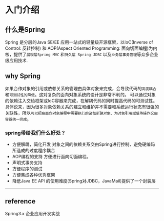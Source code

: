 #  入门介绍

## 什么是Spring
Spring 是分层的Java SE/EE 应用一站式的轻量级开源框架，以IoC(Inverse of Control: 反转控制) 和 AOP(Aspect Oriented Programming: 面向切面编程)为内核，提供了`展现层Spring MVC` 和`持久层 Spring JDBC` 以及`业务层事务管理`等众多企业级应用技术.



## why Spring

如果合作对象的引用或依赖关系的管理由具体对象来完成，会导致代码的`高度耦合`和`可测试性的降低`。这对复杂的面向对象系统的设计是非常不利的。
可以通过对象的依赖注入交给框架或IoC容器来完成，在解耦代码的同时提高代码的可测试性。
具体说来，因为很多对象依赖关系的建立和维护并不需要和系统运行状态有很强的关联性，所以`可以把在面向对象编程中需要执行的诸如新建对象、为对象引用赋值等操作交由容器统一完成`。


### spring带给我们什么好处？
- 方便解耦，简化开发
对象之间的依赖关系交由Spring进行控制，避免硬编码所造成的过度程序耦合
- AOP编程的支持
方便进行面向切面编程。
 - 声明式事务支持
 - 方便程序的测试
 - 方便集成各种优秀框架
 - 降低Java EE API 的使用难度(Spring对JDBC，JavaMail)提供了一个封装层




---
## reference
Spring3.x 企业应用开发实战
